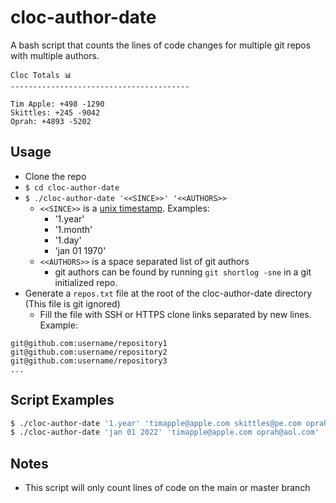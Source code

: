 # cloc-author-date
A bash script that counts the lines of code changes for multiple git repos with multiple authors.

```text
Cloc Totals 📊
----------------------------------------

Tim Apple: +498 -1290
Skittles: +245 -9042
Oprah: +4893 -5202

```
## Usage

- Clone the repo
- `$ cd cloc-author-date`
- `$ ./cloc-author-date '<<SINCE>>' '<<AUTHORS>>`
  - `<<SINCE>>` is a [unix timestamp](https://github.com/git/git/blob/master/Documentation/date-formats.txt). Examples:
    - '1.year'
    - '1.month'
    - '1.day'
    - 'jan 01 1970'
  - `<<AUTHORS>>` is a space separated list of git authors
    - git authors can be found by running `git shortlog -sne` in a git initialized repo.
- Generate a `repos.txt` file at the root of the cloc-author-date directory (This file is git ignored)
  - Fill the file with SSH or HTTPS clone links separated by new lines. Example:

```
git@github.com:username/repository1
git@github.com:username/repository2
git@github.com:username/repository3
...
```

## Script Examples
```bash
$ ./cloc-author-date '1.year' 'timapple@apple.com skittles@pe.com oprah@aol.com'
$ ./cloc-author-date 'jan 01 2022' 'timapple@apple.com oprah@aol.com'
```
## Notes
- This script will only count lines of code on the main or master branch

